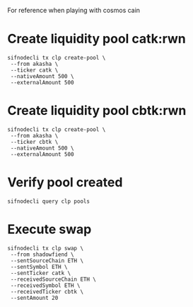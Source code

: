 For reference when playing with cosmos cain

# Create liquidity pool catk:rwn

```
sifnodecli tx clp create-pool \
 --from akasha \
 --ticker catk \
 --nativeAmount 500 \
 --externalAmount 500
```

# Create liquidity pool cbtk:rwn

```
sifnodecli tx clp create-pool \
 --from akasha \
 --ticker cbtk \
 --nativeAmount 500 \
 --externalAmount 500
```

# Verify pool created

```
sifnodecli query clp pools
```

# Execute swap

```
sifnodecli tx clp swap \
 --from shadowfiend \
 --sentSourceChain ETH \
 --sentSymbol ETH \
 --sentTicker catk \
 --receivedSourceChain ETH \
 --receivedSymbol ETH \
 --receivedTicker cbtk \
 --sentAmount 20
```
